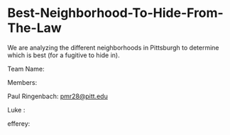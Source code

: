# Best-Neighborhood-To-Hide-From-The-Law
We are analyzing the different neighborhoods in Pittsburgh to determine which is best (for a fugitive to hide in).

Team Name: 


Members:


   Paul Ringenbach: pmr28@pitt.edu
  
   Luke :
  
   efferey:
  
  
  

